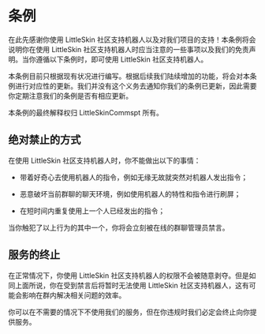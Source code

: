 # 条例

在此先感谢你使用 LittleSkin 社区支持机器人以及对我们项目的支持！本条例将会说明你在使用 LittleSkin 社区支持机器人时应当注意的一些事项以及我们的免责声明。当你遵循以下条例时，即可使用 LittleSkin 社区支持机器人。

本条例目前只根据现有状况进行编写。根据后续我们陆续增加的功能，将会对本条例进行对应性的更新。我们并没有这个义务去通知你我们的条例已更新，因此需要你定期注意我们的条例是否有相应更新。

本条例的最终解释权归 LittleSkinCommspt 所有。

## 绝对禁止的方式

在使用 LittleSkin 社区支持机器人时，你不能做出以下的事情：

- 带着好奇心去使用机器人的指令，例如无缘无故就突然对机器人发出指令；

- 恶意破坏当前群聊的聊天环境，例如使用机器人的特性和指令进行刷屏；

- 在短时间内重复使用上一个人已经发出的指令；

当你触犯了以上行为的其中一个，你将会立刻被在线的群聊管理员禁言。

## 服务的终止

在正常情况下，你使用 LittleSkin 社区支持机器人的权限不会被随意剥夺。但是如同上面所说，你在受到禁言后将暂时无法使用 LittleSkin 社区支持机器人，这有可能会影响在群内解决相关问题的效率。

你可以在不需要的情况下不使用我们的服务，但在你违规时我们必定会终止向你提供服务。
